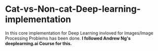 # Cat-vs-Non-cat-Deep-learning-implementation

In this core implementation for Deep Learning invloved for Images/Image Processing Problems has been done.
<b>I followed Andrew Ng's deeplearning.ai Course for this.</b>

